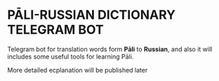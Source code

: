 # PĀLI-RUSSIAN DICTIONARY TELEGRAM BOT

Telegram bot for translation words form <b>Pāli</b> to <b>Russian</b>, and also it will includes some useful tools for learning Pāli.

More detailed ecplanation will be published later
